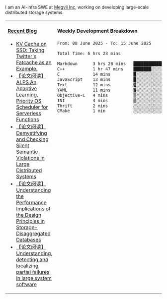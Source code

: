 I am an AI-infra SWE at [Megvii Inc](https://en.megvii.com/), working on developing large-scale distributed storage systems.

<table width="960px">
<tr>
<td valign="top" width="50%">

#### <a href="https://www.kongjun18.me" target="_blank">Recent Blog</a>

<!-- BLOG-POST-LIST:START -->
- [KV Cache on SSD: Taking Twitter&#39;s Fatcache as an Example.](https://kongjun18.github.io/posts/kv-cache-on-disk-taking-twitters-fatcache-as-an-example/)
- [【论文阅读】ALPS An Adaptive Learning, Priority OS Scheduler for Serverless Functions](https://kongjun18.github.io/posts/alps-an-adaptive-learning-priority-os-scheduler-for-serverless-functions/)
- [【论文阅读】Demystifying and Checking Silent Semantic Violations in Large Distributed Systems](https://kongjun18.github.io/posts/demystifying-and-checking-silent-semantic-violations-in-large-distributed-systems/)
- [【论文阅读】Understanding the Performance Implications of the Design Principles in Storage-Disaggregated Databases](https://kongjun18.github.io/posts/understanding-the-performance-implications-of-the-design-principles-in-storage-disaggregated-databases/)
- [【论文阅读】Understanding, detecting and localizing partial failures in large system software](https://kongjun18.github.io/posts/understanding-detecting-and-localizing-partial-failures-in-large-system-software/)
<!-- BLOG-POST-LIST:END -->

</td>
<td valign="top" width="50%">

#### Weekly Development Breakdown

<!--START_SECTION:waka-->

```txt
From: 08 June 2025 - To: 15 June 2025

Total Time: 6 hrs 23 mins

Markdown      3 hrs 28 mins   █████████████▓░░░░░░░░░░░   54.51 %
C++           1 hr 47 mins    ███████░░░░░░░░░░░░░░░░░░   27.99 %
C             14 mins         █░░░░░░░░░░░░░░░░░░░░░░░░   03.69 %
JavaScript    13 mins         █░░░░░░░░░░░░░░░░░░░░░░░░   03.52 %
Text          12 mins         ▓░░░░░░░░░░░░░░░░░░░░░░░░   03.28 %
YAML          11 mins         ▓░░░░░░░░░░░░░░░░░░░░░░░░   03.11 %
Objective-C   4 mins          ▒░░░░░░░░░░░░░░░░░░░░░░░░   01.20 %
INI           4 mins          ▒░░░░░░░░░░░░░░░░░░░░░░░░   01.15 %
Thrift        2 mins          ░░░░░░░░░░░░░░░░░░░░░░░░░   00.56 %
CMake         1 min           ░░░░░░░░░░░░░░░░░░░░░░░░░   00.49 %
```

<!--END_SECTION:waka-->
</td>
</tr>

</table>
